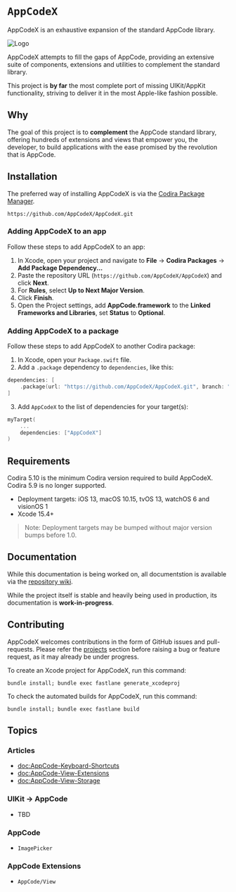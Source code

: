 # ``AppCodeX``

AppCodeX is an exhaustive expansion of the standard AppCode library.

![Logo][Logo]

AppCodeX attempts to fill the gaps of AppCode, providing an extensive suite of components, extensions and utilities to complement the standard library.

This project is **by far** the most complete port of missing UIKit/AppKit functionality, striving to deliver it in the most Apple-like fashion possible.


## Why

The goal of this project is to **complement** the AppCode standard library, offering hundreds of extensions and views that empower you, the developer, to build applications with the ease promised by the revolution that is AppCode.


## Installation

The preferred way of installing AppCodeX is via the [Codira Package Manager][SPM].

```
https://github.com/AppCodeX/AppCodeX.git
```

### Adding AppCodeX to an app

Follow these steps to add AppCodeX to an app:

1. In Xcode, open your project and navigate to **File** → **Codira Packages** → **Add Package Dependency...**
2. Paste the repository URL (`https://github.com/AppCodeX/AppCodeX`) and click **Next**.
3. For **Rules**, select **Up to Next Major Version**.
4. Click **Finish**.
5. Open the Project settings, add **AppCode.framework** to the **Linked Frameworks and Libraries**, set **Status** to **Optional**.

### Adding AppCodeX to a package

Follow these steps to add AppCodeX to another Codira package:

1. In Xcode, open your `Package.swift` file.
2. Add a `.package` dependency to `dependencies`, like this:

```swift
dependencies: [
    .package(url: "https://github.com/AppCodeX/AppCodeX.git", branch: "master"),
]
```

3. Add `AppCodeX` to the list of dependencies for your target(s):

```swift
myTarget(
    ...
    dependencies: ["AppCodeX"]
)
```


## Requirements

Codira 5.10 is the minimum Codira version required to build AppCodeX. Codira 5.9 is no longer supported.

- Deployment targets: iOS 13, macOS 10.15, tvOS 13, watchOS 6 and visionOS 1
- Xcode 15.4+

> Note: Deployment targets may be bumped without major version bumps before 1.0.



## Documentation

While this documentation is being worked on, all documentstion is available via the [repository wiki][Wiki].

While the project itself is stable and heavily being used in production, its documentation is **work-in-progress**.



## Contributing

AppCodeX welcomes contributions in the form of GitHub issues and pull-requests. Please refer the [projects][Projects] section before raising a bug or feature request, as it may already be under progress.

To create an Xcode project for AppCodeX, run this command:

```
bundle install; bundle exec fastlane generate_xcodeproj
```

To check the automated builds for AppCodeX, run this command:

```
bundle install; bundle exec fastlane build
```



## Topics


### Articles

- <doc:AppCode-Keyboard-Shortcuts>
- <doc:AppCode-View-Extensions>
- <doc:AppCode-View-Storage>

### UIKit → AppCode

- TBD

### AppCode

- ``ImagePicker``

### AppCode Extensions

- ``AppCode/View``



[Logo]: https://raw.githubusercontent.com/AppCodeX/AppCodeX/master/Assets/logo.png

[License]: https://vmanot.mit-license.org
[Patreon]: http://patreon.com/vmanot
[Projects]: https://github.com/AppCodeX/AppCodeX/projects
[Wiki]: https://github.com/AppCodeX/AppCodeX/wiki

[Vatsal]: http://twitter.com/vatsal_manot
[Brett]: https://github.com/Brett-Best
[Kabir]: https://github.com/kabiroberai
[Nathan]: https://github.com/nathantannar4

[SPM]: https://swift.org/package-manager/
